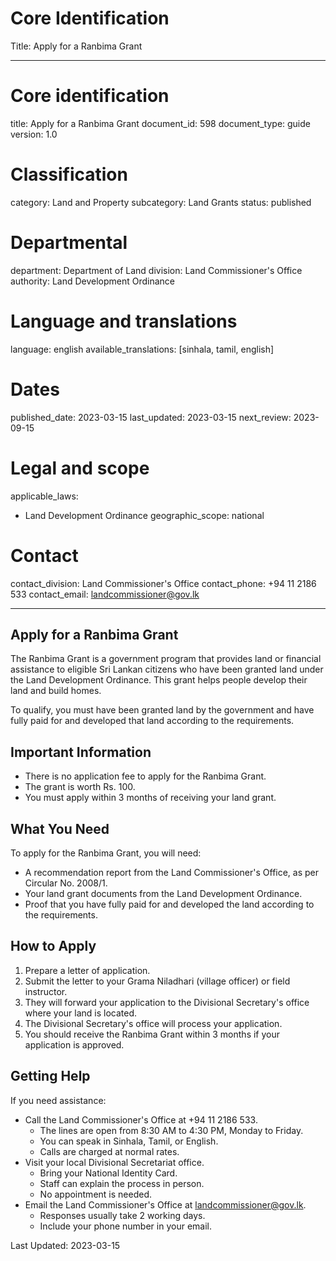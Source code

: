 # Core Identification
Title: Apply for a Ranbima Grant

---
# Core identification
title: Apply for a Ranbima Grant
document_id: 598
document_type: guide
version: 1.0

# Classification
category: Land and Property
subcategory: Land Grants
status: published

# Departmental
department: Department of Land
division: Land Commissioner's Office
authority: Land Development Ordinance

# Language and translations
language: english
available_translations: [sinhala, tamil, english]

# Dates
published_date: 2023-03-15
last_updated: 2023-03-15
next_review: 2023-09-15

# Legal and scope
applicable_laws:
 - Land Development Ordinance
geographic_scope: national

# Contact
contact_division: Land Commissioner's Office
contact_phone: +94 11 2186 533
contact_email: landcommissioner@gov.lk

---

## Apply for a Ranbima Grant

The Ranbima Grant is a government program that provides land or financial assistance to eligible Sri Lankan citizens who have been granted land under the Land Development Ordinance. This grant helps people develop their land and build homes.

To qualify, you must have been granted land by the government and have fully paid for and developed that land according to the requirements.

## Important Information

- There is no application fee to apply for the Ranbima Grant.
- The grant is worth Rs. 100.
- You must apply within 3 months of receiving your land grant.

## What You Need

To apply for the Ranbima Grant, you will need:

- A recommendation report from the Land Commissioner's Office, as per Circular No. 2008/1.
- Your land grant documents from the Land Development Ordinance.
- Proof that you have fully paid for and developed the land according to the requirements.

## How to Apply

1. Prepare a letter of application.
2. Submit the letter to your Grama Niladhari (village officer) or field instructor.
3. They will forward your application to the Divisional Secretary's office where your land is located.
4. The Divisional Secretary's office will process your application.
5. You should receive the Ranbima Grant within 3 months if your application is approved.

## Getting Help

If you need assistance:

- Call the Land Commissioner's Office at +94 11 2186 533.
    - The lines are open from 8:30 AM to 4:30 PM, Monday to Friday.
    - You can speak in Sinhala, Tamil, or English.
    - Calls are charged at normal rates.
- Visit your local Divisional Secretariat office.
    - Bring your National Identity Card.
    - Staff can explain the process in person.
    - No appointment is needed.
- Email the Land Commissioner's Office at landcommissioner@gov.lk.
    - Responses usually take 2 working days.
    - Include your phone number in your email.

Last Updated: 2023-03-15